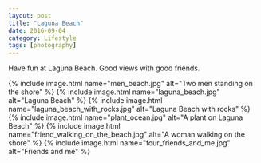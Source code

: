 ```yaml
---
layout: post
title: "Laguna Beach"
date: 2016-09-04
category: Lifestyle
tags: [photography]
---
```


Have fun at Laguna Beach. Good views with good friends.

<!--more-->

{% include image.html name="men_beach.jpg" alt="Two men standing on the shore" %}
{% include image.html name="laguna_beach.jpg" alt="Laguna Beach" %}
{% include image.html name="laguna_beach_with_rocks.jpg" alt="Laguna Beach with rocks" %}
{% include image.html name="plant_ocean.jpg" alt="A plant on Laguna Beach" %}
{% include image.html name="friend_walking_on_the_beach.jpg" alt="A woman walking on the shore" %}
{% include image.html name="four_friends_and_me.jpg" alt="Friends and me" %}
